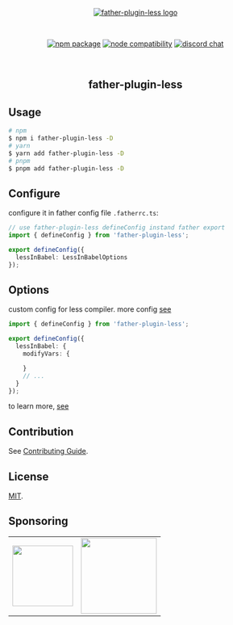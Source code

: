 <p align="center">
  <a href="/" target="_blank" rel="noopener noreferrer">
    <img style="max-width: 264px" src="https://cdn.jsdelivr.net/gh/innocces/DrawingBed/2023-05-16/1684246327680-less_logo.png" alt="father-plugin-less logo" />
  </a>
</p>
<br />
<p align="center">
  <a href="https://www.npmjs.com/package/father-plugin-less"><img src="https://img.shields.io/npm/v/father-plugin-less" alt="npm package"></a>
  <a href="https://nodejs.org/en/about/releases/"><img src="https://img.shields.io/node/v/father-plugin-less" alt="node compatibility"></a>
  <a href="https://discord.gg/N82HK72uJk"><img src="https://img.shields.io/badge/chat-discord-blue?style=flat&logo=discord" alt="discord chat"></a>
</p>
<br />
<div align="center">
  <h2>father-plugin-less<h2>
</div>

## Usage

```bash
# npm
$ npm i father-plugin-less -D
# yarn
$ yarn add father-plugin-less -D
# pnpm
$ pnpm add father-plugin-less -D
```

## Configure

configure it in father config file `.fatherrc.ts`:

```ts
// use father-plugin-less defineConfig instand father export
import { defineConfig } from 'father-plugin-less';

export defineConfig({
  lessInBabel: LessInBabelOptions
});
```

## Options

custom config for less compiler. more config [see](https://lesscss.org/usage/#less-options)

```ts
import { defineConfig } from 'father-plugin-less';

export defineConfig({
  lessInBabel: {
    modifyVars: {

    }
    // ...
  }
});
```

to learn more, [see](./src/types.ts)

## Contribution

See [Contributing Guide](CONTRIBUTING.md).

## License

[MIT](LICENSE).

## Sponsoring

<table>
  <tr align="center">
    <td>
      <a href="https://www.buymeacoffee.com/innocces" target="_blank">
        <img width="120" src="https://api.iconify.design/simple-icons:buymeacoffee.svg">
      </a>
    </td>
    <td>
      <a href="https://afdian.net/a/innocces" target="_blank">
        <img width="150" src="https://cdn.jsdelivr.net/gh/innocces/DrawingBed/2022-12-04/1670124736895-afdian.png">
      </a>
    </td>
  </tr>
</table>
